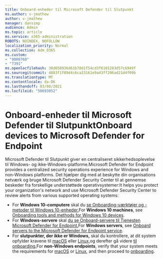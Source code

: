 ```yaml
---
title: Onboard-enheder til Microsoft Defender til Slutpunkt
ms.author: v-jmathew
author: v-jmathew
manager: dansimp
audience: Admin
ms.topic: article
ms.service: o365-administration
ROBOTS: NOINDEX, NOFOLLOW
localization_priority: Normal
ms.collection: Adm_O365
ms.custom:
- "9000760"
- "7391"
ms.openlocfilehash: 38d650936d61b78d1f54cd3f6101283d57c6949f
ms.sourcegitcommit: 4883f1f89d4c6ca23161e9a43ff206ad21d4f09b
ms.translationtype: MT
ms.contentlocale: da-DK
ms.lasthandoff: 03/08/2021
ms.locfileid: "50693052"
---
```

# <a name="onboard-devices-to-microsoft-defender-for-endpoint"></a><span data-ttu-id="7fe4e-102">Onboard-enheder til Microsoft Defender til Slutpunkt</span><span class="sxs-lookup"><span data-stu-id="7fe4e-102">Onboard devices to Microsoft Defender for Endpoint</span></span>

<span data-ttu-id="7fe4e-103">Microsoft Defender til Slutpunkt giver en centraliseret sikkerhedsoplevelse til Windows- og ikke-Windows-platforme.</span><span class="sxs-lookup"><span data-stu-id="7fe4e-103">Microsoft Defender for Endpoint provides a centralized security operations experience for Windows and non-Windows platforms.</span></span> <span data-ttu-id="7fe4e-104">Det hjælper dig med at beskytte din organisations netværk og bruge Microsoft Defender Security Center til at gennemse beskeder fra forskellige understøttede operativsystemer:</span><span class="sxs-lookup"><span data-stu-id="7fe4e-104">It helps you protect your organization's network and use Microsoft Defender Security Center to review alerts from various supported operating systems:</span></span>

- <span data-ttu-id="7fe4e-105">For **Windows 10-computere** skal du [se Onboarding-værktøjer og -metoder til Windows 10-enheder.](https://go.microsoft.com/fwlink/?linkid=2143460)</span><span class="sxs-lookup"><span data-stu-id="7fe4e-105">For **Windows 10 machines**, see [Onboarding tools and methods for Windows 10 devices](https://go.microsoft.com/fwlink/?linkid=2143460).</span></span>
- <span data-ttu-id="7fe4e-106">For **Windows-servere** skal [du se Onboard-servere til Tjenesten Microsoft Defender for Endpoint.](https://go.microsoft.com/fwlink/?linkid=2143627)</span><span class="sxs-lookup"><span data-stu-id="7fe4e-106">For **Windows servers**, see [Onboard servers to the Microsoft Defender for Endpoint service](https://go.microsoft.com/fwlink/?linkid=2143627).</span></span>
- <span data-ttu-id="7fe4e-107">For **slutpunkter, der ikke er Windows,** skal du kontrollere, at dit system opfylder kravene til [macOS](https://go.microsoft.com/fwlink/?linkid=2143461) eller [Linux,](https://go.microsoft.com/fwlink/?linkid=2143462)og derefter gå videre [til onboarding.](https://go.microsoft.com/fwlink/?linkid=2143628)</span><span class="sxs-lookup"><span data-stu-id="7fe4e-107">For **non-Windows endpoints**, verify that your system meets the requirements for [macOS](https://go.microsoft.com/fwlink/?linkid=2143461) or [Linux](https://go.microsoft.com/fwlink/?linkid=2143462), and then proceed to [onboarding](https://go.microsoft.com/fwlink/?linkid=2143628).</span></span>
